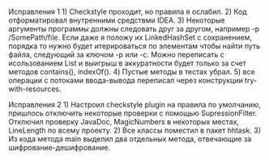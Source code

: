 ﻿Исправления 1
    1) 	Checkstyle проходит, но правила я ослабил.
    2) 	Код отформатировал внутренними средствми IDEA.
    3) 	Некоторые аргументы программы должны следовать друг за другом, например -p /SomePath/file.
	    Если даже я положу их LinkedHashSet с сохранением, порядка то нужно будет итерироваться по элементам чтобы
	    найти путь файла, следующий за ключом -p или -с.
	    Можно переписать с исользованием List и выигрыш в аккуратности будет только за счет методов contains(), indexOf().
    4)	Пустые методы в тестах убрал.
    5)	все операции с потоками ввода-вывода переписал через конструкции try-with-resources.

Исправления 2
    1)  Настроил checkstyle plugin на правила по умолчанию, пришлось отключить некоторые проверки
        с помощью SupressionFilter. Отключил проверку JavaDoc, MagicNumbers в некоторых местах,
        LineLength по всему проекту.
    2)  Все классы поместил в пакет hhtask.
    3)  Из кода метода main выделил два отдельных метода, отвечающие за шифрование-дешифрование.